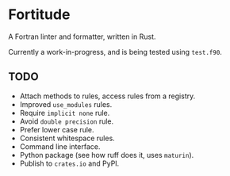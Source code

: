 # Fortitude

A Fortran linter and formatter, written in Rust.

Currently a work-in-progress, and is being tested using `test.f90`.

## TODO

- Attach methods to rules, access rules from a registry.
- Improved `use_modules` rules.
- Require `implicit none` rule.
- Avoid `double precision` rule.
- Prefer lower case rule.
- Consistent whitespace rules.
- Command line interface.
- Python package (see how ruff does it, uses `maturin`).
- Publish to `crates.io` and PyPI.
